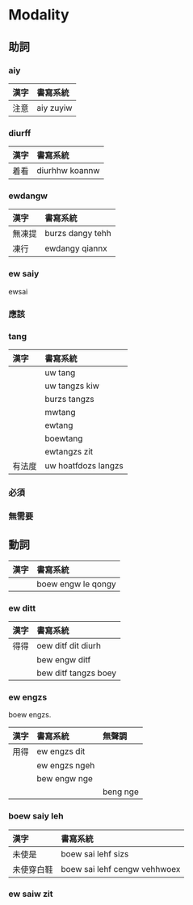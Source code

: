 # Modality

## 助詞

### aiy

| 漢字 | 書寫系統 |
| :--- | :--- |
| 注意 | aiy zuyiw |

### diurff


| 漢字 | 書寫系統 |
| :--- | :--- |
| 着看 | diurhhw koannw |

### ewdangw

| 漢字 | 書寫系統 |
| :--- | :--- |
| 無凍提 | burzs dangy tehh |
| 凍行 | ewdangy qiannx |

### ew saiy

ewsai

### 應該

### tang

| 漢字 | 書寫系統 |
| :--- | :--- |
|| uw tang |
|| uw tangzs kiw |
|| burzs tangzs |
|| mwtang |
|| ewtang |
|| boewtang |
|| ewtangzs zit |
| 有法度 | uw hoatfdozs langzs |

### 必須

### 無需要

## 動詞

| 漢字 | 書寫系統 |
| :--- | :--- |
|| boew engw le qongy  |

### ew ditt

| 漢字 | 書寫系統 |
| :--- | :--- |
| 得得 | oew ditf dit diurh  |
|| bew engw ditf |
|| bew ditf tangzs boey |

### ew engzs

boew engzs.

| 漢字 | 書寫系統 | 無聲調 |
| :--- | :--- | :--- |
| 用得 | ew engzs dit ||
|| ew engzs ngeh ||
|| bew engw nge ||
||| beng nge |

### boew saiy leh

| 漢字 | 書寫系統 |
| :--- | :--- |
| 未使是 | boew sai lehf sizs |
| 未使穿白鞋 | boew sai lehf cengw vehhwoex |

### ew saiw zit
